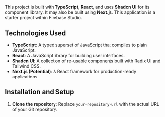 This project is built with **TypeScript**, **React**, and uses **Shadcn UI** for its component library. It may also be built using **Next.js**. This application is a starter project within Firebase Studio.

## Technologies Used

*   **TypeScript**: A typed superset of JavaScript that compiles to plain JavaScript.
*   **React**: A JavaScript library for building user interfaces.
*   **Shadcn UI**: A collection of re-usable components built with Radix UI and Tailwind CSS.
*   **Next.js (Potential)**: A React framework for production-ready applications.

## Installation and Setup

1.  **Clone the repository:** Replace `your-repository-url` with the actual URL of your Git repository.

